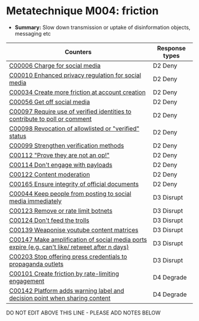 # Metatechnique M004: friction

* **Summary:** Slow down transmission or uptake of disinformation objects, messaging etc


| Counters | Response types |
| -------- | -------------- |
| [C00006 Charge for social media](../counters/C00006.md) | D2 Deny |
| [C00010 Enhanced privacy regulation for social media](../counters/C00010.md) | D2 Deny |
| [C00034 Create more friction at account creation](../counters/C00034.md) | D2 Deny |
| [C00056 Get off social media](../counters/C00056.md) | D2 Deny |
| [C00097 Require use of verified identities to contribute to poll or comment](../counters/C00097.md) | D2 Deny |
| [C00098 Revocation of allowlisted or "verified" status](../counters/C00098.md) | D2 Deny |
| [C00099 Strengthen verification methods](../counters/C00099.md) | D2 Deny |
| [C00112 "Prove they are not an op!"](../counters/C00112.md) | D2 Deny |
| [C00114 Don't engage with payloads](../counters/C00114.md) | D2 Deny |
| [C00122 Content moderation](../counters/C00122.md) | D2 Deny |
| [C00165 Ensure integrity of official documents](../counters/C00165.md) | D2 Deny |
| [C00044 Keep people from posting to social media immediately](../counters/C00044.md) | D3 Disrupt |
| [C00123 Remove or rate limit botnets](../counters/C00123.md) | D3 Disrupt |
| [C00124 Don't feed the trolls](../counters/C00124.md) | D3 Disrupt |
| [C00139 Weaponise youtube content matrices](../counters/C00139.md) | D3 Disrupt |
| [C00147 Make amplification of social media ports expire (e.g. can't like/ retweet after n days)](../counters/C00147.md) | D3 Disrupt |
| [C00203 Stop offering press credentials to propaganda outlets](../counters/C00203.md) | D3 Disrupt |
| [C00101 Create friction by rate-limiting engagement](../counters/C00101.md) | D4 Degrade |
| [C00142 Platform adds warning label and decision point when sharing content](../counters/C00142.md) | D4 Degrade |



DO NOT EDIT ABOVE THIS LINE - PLEASE ADD NOTES BELOW